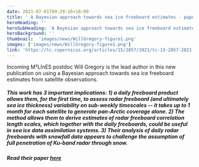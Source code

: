```yaml
---
date: 2021-07-01T09:29:16+10:00
title: ' A Bayesian approach towards sea ice freeboard estimates - paper by Will Gregory'
heroHeading: ''
heroSubHeading: 'A Bayesian approach towards sea ice freeboard estimates - paper by Will Gregory'
heroBackground: ''
thumbnail:  'images/news/WillGregory-figure1.png'
images: ['images/news/WillGregory-figure1.png']
link: 'https://tc.copernicus.org/articles/15/2857/2021/tc-15-2857-2021.html'
---
```


Incoming M²LInES postdoc Will Gregory is the lead author in this new publication on using a Bayesian approach towards sea ice freeboard estimates from satellite observations.

##### This work has 3 important implications: 1) a daily freeboard product allows them, for the first time, to assess radar freeboard (and ultimately sea ice thickness) variability on sub-weekly timescales -- it takes up to 1 month for each satellite to generate pan-Arctic coverage alone. 2) The method allows them to derive estimates of radar freeboard correlation length scales, which together with the daily freeboards, could be useful in sea ice data assimilation systems. 3) Their analysis of daily radar freeboards with snowfall data appears to challenge the assumption of full penetration of Ku-band radar through snow.


##### Read their paper [here](https://tc.copernicus.org/articles/15/2857/2021/tc-15-2857-2021.html)
